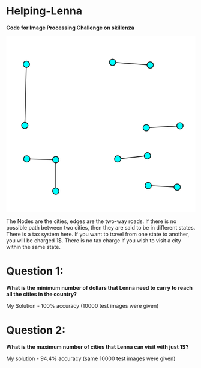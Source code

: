 # Helping-Lenna
**Code for Image Processing Challenge on skillenza**


![sample Image](https://github.com/nvinayvarma189/Helping-Lenna/blob/master/Sample%20Images/1.png)

The Nodes are the cities, edges are the two-way roads. If there is no possible path between two cities, then they are said to be in different states. There is a tax system here. If you want to travel from one state to another, you will be charged 1$.
There is no tax charge if you wish to visit a city within the same state.
# Question 1:
**What is the minimum number of dollars that Lenna need to carry to reach all the cities in the country?**

My Solution - 100% accuracy (10000 test images were given)

# Question 2:
**What is the maximum number of cities that Lenna can visit with just 1$?**

My solution - 94.4% accuracy (same 10000 test images were given)
